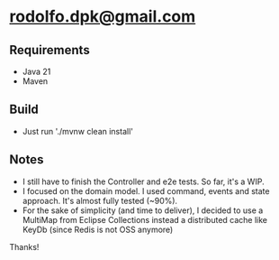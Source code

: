 # rodolfo.dpk@gmail.com

## Requirements

* Java 21
* Maven

## Build

* Just run './mvnw clean install'

## Notes

* I still have to finish the Controller and e2e tests. So far, it's a WIP.
* I focused on the domain model. I used command, events and state approach. It's almost fully tested (~90%).
* For the sake of simplicity (and time to deliver), I decided to use a MultiMap from Eclipse Collections instead a distributed cache like KeyDb (since Redis is not OSS anymore)

Thanks!